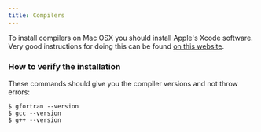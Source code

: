 ```yaml
---
title: Compilers
---
```


To install compilers on Mac OSX you should install Apple's Xcode software.
Very good instructions for doing this can be found
[on this website](https://wiki.helsinki.fi/display/HUGG/GNU+compiler+install+on+Mac+OS+X).


### How to verify the installation

These commands should give you the compiler versions and not throw errors:

```shell
$ gfortran --version
$ gcc --version
$ g++ --version
```
